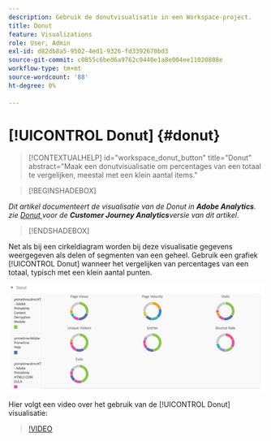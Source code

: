 ```yaml
---
description: Gebruik de donutvisualisatie in een Workspace-project.
title: Donut
feature: Visualizations
role: User, Admin
exl-id: d82db8a5-9502-4ed1-9326-fd3392670bd3
source-git-commit: c0855c6bed6a9762c0440e1a8e004ee11020808e
workflow-type: tm+mt
source-wordcount: '88'
ht-degree: 0%

---
```


# [!UICONTROL Donut] {#donut}

<!-- markdownlint-disable MD034 -->

>[!CONTEXTUALHELP]
>id="workspace_donut_button"
>title="Donut"
>abstract="Maak een donutvisualisatie om percentages van een totaal te vergelijken, meestal met een klein aantal items."

<!-- markdownlint-enable MD034 -->


>[!BEGINSHADEBOX]

*Dit artikel documenteert de visualisatie van de Donut in **Adobe Analytics**.<br/> zie [ Donut ](https://experienceleague.adobe.com/en/docs/analytics-platform/using/cja-workspace/visualizations/donut) voor de **Customer Journey Analytics**versie van dit artikel.*

>[!ENDSHADEBOX]

Net als bij een cirkeldiagram worden bij deze visualisatie gegevens weergegeven als delen of segmenten van een geheel. Gebruik een grafiek [!UICONTROL Donut] wanneer het vergelijken van percentages van een totaal, typisch met een klein aantal punten.

![](assets/donut.png)

Hier volgt een video over het gebruik van de [!UICONTROL Donut] visualisatie:

>[!VIDEO](https://video.tv.adobe.com/v/334309/?quality=12)
